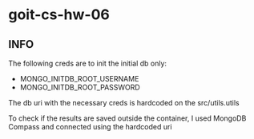 # goit-cs-hw-06

## INFO

The following creds are to init the initial db only:

- MONGO_INITDB_ROOT_USERNAME
- MONGO_INITDB_ROOT_PASSWORD

The db uri with the necessary creds is hardcoded on the src/utils.utils

To check if the results are saved outside the container, I used MongoDB Compass and connected using the hardcoded uri